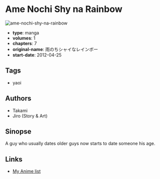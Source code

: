 # Ame Nochi Shy na Rainbow

![ame-nochi-shy-na-rainbow](https://cdn.myanimelist.net/images/manga/1/81816.jpg)

-   **type**: manga
-   **volumes**: 1
-   **chapters**: 7
-   **original-name**: 雨のちシャイなレインボー
-   **start-date**: 2012-04-25

## Tags

-   yaoi

## Authors

-   Takami
-   Jiro (Story & Art)

## Sinopse

A guy who usually dates older guys now starts to date someone his age.

## Links

-   [My Anime list](https://myanimelist.net/manga/46378/Ame_Nochi_Shy_na_Rainbow)
